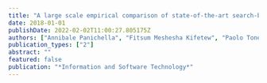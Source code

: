 ```yaml
---
title: "A large scale empirical comparison of state-of-the-art search-based test case generators"
date: 2018-01-01
publishDate: 2022-02-02T11:00:27.805175Z
authors: ["Annibale Panichella", "Fitsum Meshesha Kifetew", "Paolo Tonella"]
publication_types: ["2"]
abstract: ""
featured: false
publication: "*Information and Software Technology*"
---
```


